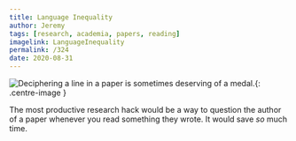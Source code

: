 ```yaml
---
title: Language Inequality
author: Jeremy
tags: [research, academia, papers, reading]
imagelink: LanguageInequality
permalink: /324
date: 2020-08-31
---
```


![Deciphering a line in a paper is sometimes deserving of a medal.](https://res.cloudinary.com/dh3hm8pb7/image/upload/c_scale,q_auto:best/v1535842782/Handwaving/Published/LanguageInequality.png){: .centre-image }

The most productive research hack would be a way to question the author of a paper whenever you read something they wrote. It would save *so* much time.
